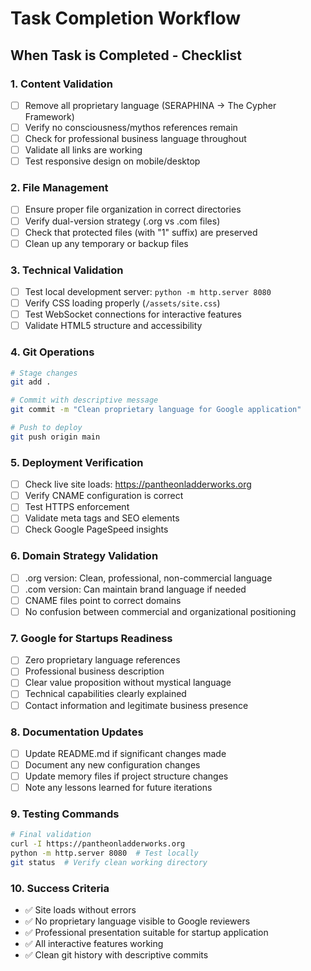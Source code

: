 # Task Completion Workflow

## When Task is Completed - Checklist

### 1. Content Validation
- [ ] Remove all proprietary language (SERAPHINA → The Cypher Framework)
- [ ] Verify no consciousness/mythos references remain
- [ ] Check for professional business language throughout
- [ ] Validate all links are working
- [ ] Test responsive design on mobile/desktop

### 2. File Management
- [ ] Ensure proper file organization in correct directories
- [ ] Verify dual-version strategy (.org vs .com files)
- [ ] Check that protected files (with "1" suffix) are preserved
- [ ] Clean up any temporary or backup files

### 3. Technical Validation
- [ ] Test local development server: `python -m http.server 8080`
- [ ] Verify CSS loading properly (`/assets/site.css`)
- [ ] Test WebSocket connections for interactive features
- [ ] Validate HTML5 structure and accessibility

### 4. Git Operations
```bash
# Stage changes
git add .

# Commit with descriptive message
git commit -m "Clean proprietary language for Google application"

# Push to deploy
git push origin main
```

### 5. Deployment Verification
- [ ] Check live site loads: https://pantheonladderworks.org
- [ ] Verify CNAME configuration is correct
- [ ] Test HTTPS enforcement
- [ ] Validate meta tags and SEO elements
- [ ] Check Google PageSpeed insights

### 6. Domain Strategy Validation
- [ ] .org version: Clean, professional, non-commercial language
- [ ] .com version: Can maintain brand language if needed  
- [ ] CNAME files point to correct domains
- [ ] No confusion between commercial and organizational positioning

### 7. Google for Startups Readiness
- [ ] Zero proprietary language references
- [ ] Professional business description
- [ ] Clear value proposition without mystical language
- [ ] Technical capabilities clearly explained
- [ ] Contact information and legitimate business presence

### 8. Documentation Updates
- [ ] Update README.md if significant changes made
- [ ] Document any new configuration changes
- [ ] Update memory files if project structure changes
- [ ] Note any lessons learned for future iterations

### 9. Testing Commands
```bash
# Final validation
curl -I https://pantheonladderworks.org
python -m http.server 8080  # Test locally
git status  # Verify clean working directory
```

### 10. Success Criteria
- ✅ Site loads without errors
- ✅ No proprietary language visible to Google reviewers  
- ✅ Professional presentation suitable for startup application
- ✅ All interactive features working
- ✅ Clean git history with descriptive commits